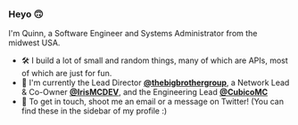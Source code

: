 ### Heyo 🙃

I'm Quinn, a Software Engineer and Systems Administrator from the midwest USA.

 - 🛠️ I build a lot of small and random things, many of which are APIs, most of which are just for fun.
 - 🏢 I'm currently the Lead Director [**@thebigbrothergroup**](https://github.com/thebigbrothergroup), a Network Lead & Co-Owner [**@IrisMCDEV**](https://github.com/IrisMCDEV), and the Engineering Lead [**@CubicoMC**](https://github.com/CubicoMC)
 - 📧 To get in touch, shoot me an email or a message on Twitter! (You can find these in the sidebar of my profile :)
